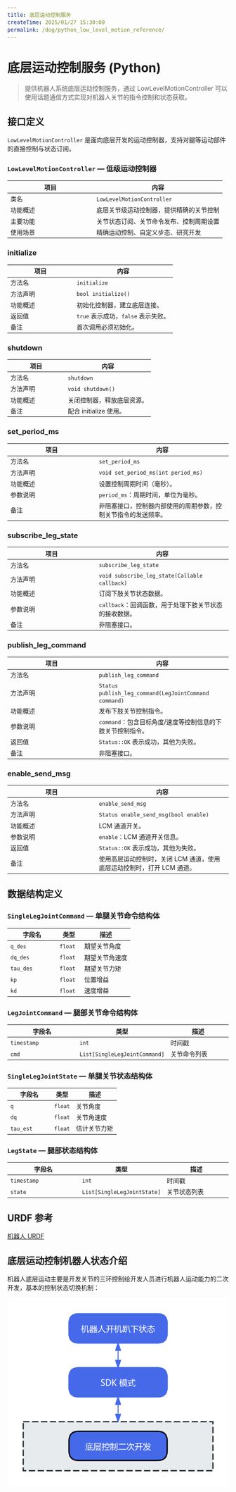 ```yaml
---
title: 底层运动控制服务
createTime: 2025/01/27 15:30:00
permalink: /dog/python_low_level_motion_reference/
---
```

# 底层运动控制服务 (Python)

> 提供机器人系统底层运动控制服务，通过 LowLevelMotionController 可以使用话题通信方式实现对机器人关节的指令控制和状态获取。

## 接口定义

<code>LowLevelMotionController</code> 是面向底层开发的运动控制器，支持对腿等运动部件的直接控制与状态订阅。

### <code>LowLevelMotionController</code> — 低级运动控制器

<table style="width: 100%; table-layout: fixed; border-collapse: collapse; text-align: left;">
  <thead>
    <tr>
      <th style="width: 40%; text-align: center;"><strong>项目</strong></th>
      <th style="width: 60%; text-align: center;"><strong>内容</strong></th>
    </tr>
  </thead>
  <tbody>
    <tr><td>类名</td><td><code>LowLevelMotionController</code></td></tr>
    <tr><td>功能概述</td><td>底层关节级运动控制器，提供精确的关节控制</td></tr>
    <tr><td>主要功能</td><td>关节状态订阅、关节命令发布、控制周期设置</td></tr>
    <tr><td>使用场景</td><td>精确运动控制、自定义步态、研究开发</td></tr>
  </tbody>
</table>

### initialize
<table style="width: 100%; table-layout: fixed; border-collapse: collapse; text-align: left;">
  <thead>
    <tr>
      <th style="width: 40%; text-align: center;"><strong>项目</strong></th>
      <th style="width: 60%; text-align: center;"><strong>内容</strong></th>
    </tr>
  </thead>
  <tbody>
    <tr><td>方法名</td><td><code>initialize</code></td></tr>
    <tr><td>方法声明</td><td><code>bool initialize()</code></td></tr>
    <tr><td>功能概述</td><td>初始化控制器，建立底层连接。</td></tr>
    <tr><td>返回值</td><td><code>true</code> 表示成功，<code>false</code> 表示失败。</td></tr>
    <tr><td>备注</td><td>首次调用必须初始化。</td></tr>
  </tbody>
</table>

### shutdown
<table style="width: 100%; table-layout: fixed; border-collapse: collapse; text-align: left;">
  <thead>
    <tr>
      <th style="width: 40%; text-align: center;"><strong>项目</strong></th>
      <th style="width: 60%; text-align: center;"><strong>内容</strong></th>
    </tr>
  </thead>
  <tbody>
    <tr><td>方法名</td><td><code>shutdown</code></td></tr>
    <tr><td>方法声明</td><td><code>void shutdown()</code></td></tr>
    <tr><td>功能概述</td><td>关闭控制器，释放底层资源。</td></tr>
    <tr><td>备注</td><td>配合 initialize 使用。</td></tr>
  </tbody>
</table>

### set_period_ms
<table style="width: 100%; table-layout: fixed; border-collapse: collapse; text-align: left;">
  <thead>
    <tr>
      <th style="width: 40%; text-align: center;"><strong>项目</strong></th>
      <th style="width: 60%; text-align: center;"><strong>内容</strong></th>
    </tr>
  </thead>
  <tbody>
    <tr><td>方法名</td><td><code>set_period_ms</code></td></tr>
    <tr><td>方法声明</td><td><code>void set_period_ms(int period_ms)</code></td></tr>
    <tr><td>功能概述</td><td>设置控制周期时间（毫秒）。</td></tr>
    <tr><td>参数说明</td><td><code>period_ms</code>：周期时间，单位为毫秒。</td></tr>
    <tr><td>备注</td><td>非阻塞接口，控制器内部使用的周期参数，控制关节指令的发送频率。</td></tr>
  </tbody>
</table>

### subscribe_leg_state
<table style="width: 100%; table-layout: fixed; border-collapse: collapse; text-align: left;">
  <thead>
    <tr>
      <th style="width: 40%; text-align: center;"><strong>项目</strong></th>
      <th style="width: 60%; text-align: center;"><strong>内容</strong></th>
    </tr>
  </thead>
  <tbody>
    <tr><td>方法名</td><td><code>subscribe_leg_state</code></td></tr>
    <tr><td>方法声明</td><td><code>void subscribe_leg_state(Callable callback)</code></td></tr>
    <tr><td>功能概述</td><td>订阅下肢关节状态数据。</td></tr>
    <tr><td>参数说明</td><td><code>callback</code>：回调函数，用于处理下肢关节状态的接收数据。</td></tr>
    <tr><td>备注</td><td>非阻塞接口。</td></tr>
  </tbody>
</table>

### publish_leg_command
<table style="width: 100%; table-layout: fixed; border-collapse: collapse; text-align: left;">
  <thead>
    <tr>
      <th style="width: 40%; text-align: center;"><strong>项目</strong></th>
      <th style="width: 60%; text-align: center;"><strong>内容</strong></th>
    </tr>
  </thead>
  <tbody>
    <tr><td>方法名</td><td><code>publish_leg_command</code></td></tr>
    <tr><td>方法声明</td><td><code>Status publish_leg_command(LegJointCommand command)</code></td></tr>
    <tr><td>功能概述</td><td>发布下肢关节控制指令。</td></tr>
    <tr><td>参数说明</td><td><code>command</code>：包含目标角度/速度等控制信息的下肢关节控制指令。</td></tr>
    <tr><td>返回值</td><td><code>Status::OK</code> 表示成功，其他为失败。</td></tr>
    <tr><td>备注</td><td>非阻塞接口。</td></tr>
  </tbody>
</table>

### enable_send_msg
<table style="width: 100%; table-layout: fixed; border-collapse: collapse; text-align: left;">
  <thead>
    <tr>
      <th style="width: 40%; text-align: center;"><strong>项目</strong></th>
      <th style="width: 60%; text-align: center;"><strong>内容</strong></th>
    </tr>
  </thead>
  <tbody>
    <tr><td>方法名</td><td><code>enable_send_msg</code></td></tr>
    <tr><td>方法声明</td><td><code>Status enable_send_msg(bool enable)</code></td></tr>
    <tr><td>功能概述</td><td>LCM 通道开关。</td></tr>
    <tr><td>参数说明</td><td><code>enable</code>：LCM 通道开关信息。</td></tr>
    <tr><td>返回值</td><td><code>Status::OK</code> 表示成功，其他为失败。</td></tr>
    <tr><td>备注</td><td>使用高层运动控制时，关闭 LCM 通道，使用底层运动控制时，打开 LCM 通道。</td></tr>
  </tbody>
</table>


## 数据结构定义

### <code>SingleLegJointCommand</code> — 单腿关节命令结构体

<table style="width: 100%; table-layout: fixed; border-collapse: collapse; text-align: left;">
  <thead>
    <tr>
      <th style="width: 40%; text-align: center;"><strong>字段名</strong></th>
      <th style="width: 20%; text-align: center;"><strong>类型</strong></th>
      <th style="width: 40%; text-align: center;"><strong>描述</strong></th>
    </tr>
  </thead>
  <tbody>
    <tr><td><code>q_des</code></td><td><code>float</code></td><td>期望关节角度</td></tr>
    <tr><td><code>dq_des</code></td><td><code>float</code></td><td>期望关节角速度</td></tr>
    <tr><td><code>tau_des</code></td><td><code>float</code></td><td>期望关节力矩</td></tr>
    <tr><td><code>kp</code></td><td><code>float</code></td><td>位置增益</td></tr>
    <tr><td><code>kd</code></td><td><code>float</code></td><td>速度增益</td></tr>
  </tbody>
</table>

### <code>LegJointCommand</code> — 腿部关节命令结构体

<table style="width: 100%; table-layout: fixed; border-collapse: collapse; text-align: left;">
  <thead>
    <tr>
      <th style="width: 40%; text-align: center;"><strong>字段名</strong></th>
      <th style="width: 20%; text-align: center;"><strong>类型</strong></th>
      <th style="width: 40%; text-align: center;"><strong>描述</strong></th>
    </tr>
  </thead>
  <tbody>
    <tr><td><code>timestamp</code></td><td><code>int</code></td><td>时间戳</td></tr>
    <tr><td><code>cmd</code></td><td><code>List[SingleLegJointCommand]</code></td><td>关节命令列表</td></tr>
  </tbody>
</table>

### <code>SingleLegJointState</code> — 单腿关节状态结构体

<table style="width: 100%; table-layout: fixed; border-collapse: collapse; text-align: left;">
  <thead>
    <tr>
      <th style="width: 40%; text-align: center;"><strong>字段名</strong></th>
      <th style="width: 20%; text-align: center;"><strong>类型</strong></th>
      <th style="width: 40%; text-align: center;"><strong>描述</strong></th>
    </tr>
  </thead>
  <tbody>
    <tr><td><code>q</code></td><td><code>float</code></td><td>关节角度</td></tr>
    <tr><td><code>dq</code></td><td><code>float</code></td><td>关节角速度</td></tr>
    <tr><td><code>tau_est</code></td><td><code>float</code></td><td>估计关节力矩</td></tr>
  </tbody>
</table>

### <code>LegState</code> — 腿部状态结构体

<table style="width: 100%; table-layout: fixed; border-collapse: collapse; text-align: left;">
  <thead>
    <tr>
      <th style="width: 40%; text-align: center;"><strong>字段名</strong></th>
      <th style="width: 20%; text-align: center;"><strong>类型</strong></th>
      <th style="width: 40%; text-align: center;"><strong>描述</strong></th>
    </tr>
  </thead>
  <tbody>
    <tr><td><code>timestamp</code></td><td><code>int</code></td><td>时间戳</td></tr>
    <tr><td><code>state</code></td><td><code>List[SingleLegJointState]</code></td><td>关节状态列表</td></tr>
  </tbody>
</table>

## URDF 参考

[机器人 URDF](https://github.com/MagiclabRobotics/magicdog_description)


## 底层运动控制机器人状态介绍

机器人底层运动主要是开发关节的三环控制给开发人员进行机器人运动能力的二次开发，基本的控制状态切换机制：

![状态切换示意图](../image/dog/low_level_ctrl_state.png)

